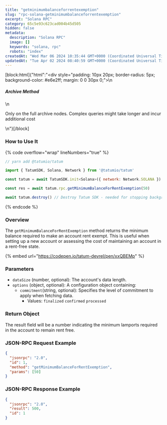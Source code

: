 ```yaml
---
title: "getminimumbalanceforrentexemption"
slug: "rpc-solana-getminimumbalanceforrentexemption"
excerpt: "Solana RPC"
category: 65c5e93c623cad004b45d505
hidden: false
metadata: 
  description: "Solana RPC"
  image: []
  keywords: "solana, rpc"
  robots: "index"
createdAt: "Wed Mar 06 2024 10:35:44 GMT+0000 (Coordinated Universal Time)"
updatedAt: "Tue Apr 02 2024 08:40:59 GMT+0000 (Coordinated Universal Time)"
---
```

[block:html]{"html":"<div style=\"padding: 10px 20px; border-radius: 5px; background-color: #e6e2ff; margin: 0 0 30px 0;\">\n  <h5>Archive Method</h5>\n  <p>Only on the full archive nodes. Complex queries might take longer and incur additional cost</p>\n</div>"}[/block]


### How to Use It

{% code overflow="wrap" lineNumbers="true" %}
```javascript
// yarn add @tatumio/tatum

import { TatumSDK, Solana, Network } from '@tatumio/tatum'

const tatum = await TatumSDK.init<Solana>({ network: Network.SOLANA })

const res = await tatum.rpc.getMinimumBalanceForRentExemption(50)

await tatum.destroy() // Destroy Tatum SDK - needed for stopping background jobs
```
{% endcode %}

### Overview

The `getMinimumBalanceForRentExemption` method returns the minimum balance required to make an account rent exempt. This is useful when setting up a new account or assessing the cost of maintaining an account in a rent-free state.

{% embed url="https://codepen.io/tatum-devrel/pen/xxQBEMp" %}

### Parameters

* `dataSize` (number, optional): The account's data length.
* `options` (object, optional): A configuration object containing:
  * `commitment`(string, optional): Specifies the level of commitment to apply when fetching data.
    * Values: `finalized` `confirmed` `processed`

### Return Object

The result field will be a number indicating the minimum lamports required in the account to remain rent free.

### JSON-RPC Request Example

```json
{
  "jsonrpc": "2.0",
  "id": 1,
  "method": "getMinimumBalanceForRentExemption",
  "params": [50]
}
```

### JSON-RPC Response Example

```json
{
  "jsonrpc": "2.0",
  "result": 500,
  "id": 1
}
```
